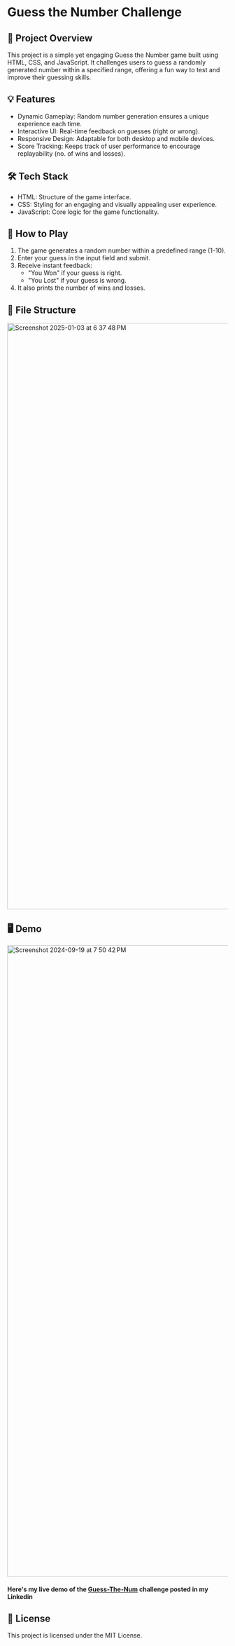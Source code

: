 # Guess the Number Challenge

## 🎯 Project Overview

This project is a simple yet engaging Guess the Number game built using HTML, CSS, and JavaScript. It challenges users to guess a randomly generated number within a specified range, offering a fun way to test and improve their guessing skills.

## 💡 Features

- Dynamic Gameplay: Random number generation ensures a unique experience each time.
- Interactive UI: Real-time feedback on guesses (right or wrong).
- Responsive Design: Adaptable for both desktop and mobile devices.
- Score Tracking: Keeps track of user performance to encourage replayability (no. of wins and losses).
## 🛠️ Tech Stack

- HTML: Structure of the game interface.
- CSS: Styling for an engaging and visually appealing user experience.
- JavaScript: Core logic for the game functionality.
## 🚀 How to Play

1. The game generates a random number within a predefined range (1-10).
2. Enter your guess in the input field and submit.
3. Receive instant feedback:
   - "You Won" if your guess is right.
   - "You Lost" if your guess is wrong.
4. It also prints the number of wins and losses.
## 📂 File Structure

<img width="1337" alt="Screenshot 2025-01-03 at 6 37 48 PM" src="https://github.com/user-attachments/assets/e01e6b39-d783-442a-b22a-b322e1285f09" />

## 🖥️ Demo

<img width="1440" alt="Screenshot 2024-09-19 at 7 50 42 PM" src="https://github.com/user-attachments/assets/46498cd2-ca89-429a-bcbd-4d57fd9ac7df" />


#### Here's my live demo of the [Guess-The-Num](https://www.linkedin.com/embed/feed/update/urn:li:ugcPost:7242563911831445505) challenge posted in my Linkedin

## 📜 License

This project is licensed under the MIT License.
